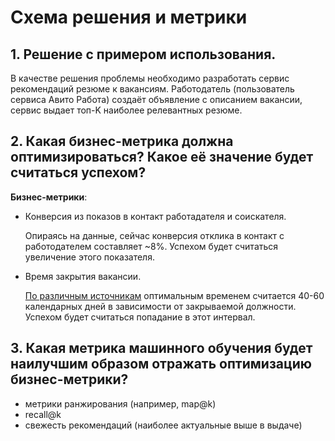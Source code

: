 # Схема решения и метрики
## 1. Решение с примером использования.

В качестве решения проблемы необходимо разработать сервис рекомендаций резюме к вакансиям. Работодатель (пользователь сервиса Авито Работа) создаёт объявление с описанием вакансии, сервис выдает топ-K наиболее релевантных резюме.

## 2. Какая бизнес-метрика должна оптимизироваться? Какое её значение будет считаться успехом?
**Бизнес-метрики**: 
- Конверсия из показов в контакт работадателя и соискателя.

    Опираясь на данные, сейчас конверсия отклика в контакт с работодателем составляет ~8%. Успехом будет считаться увеличение этого показателя.
- Время закрытия вакансии.

    [По различным источникам](https://bgstaff.ru/news/Skorost-zakrytiya-vakansii-kak-bystro-najti-kadry-i-spat-spokojno/#:~:text=%D0%9F%D0%BE%D0%BA%D0%B0%D0%B7%D0%B0%D1%82%D0%B5%D0%BB%D1%8C%20%D0%B7%D0%B0%D0%BA%D1%80%D1%8B%D1%82%D0%B8%D1%8F%20%D0%B2%D0%B0%D0%BA%D0%B0%D0%BD%D1%81%D0%B8%D0%B9%20Time%20to,%D0%B2%20%D0%B7%D0%B0%D0%B2%D0%B8%D1%81%D0%B8%D0%BC%D0%BE%D1%81%D1%82%D0%B8%20%D0%BE%D1%82%20%D0%B7%D0%B0%D0%BA%D1%80%D1%8B%D0%B2%D0%B0%D0%B5%D0%BC%D0%BE%D0%B9%20%D0%B4%D0%BE%D0%BB%D0%B6%D0%BD%D0%BE%D1%81%D1%82%D0%B8.) оптимальным временем считается 40-60 календарных дней в зависимости от закрываемой должности. Успехом будет считаться попадание в этот интервал. 
  
## 3. Какая метрика машинного обучения будет наилучшим образом отражать оптимизацию бизнес-метрики?
- метрики ранжирования (например, map@k)
- recall@k
- свежесть рекомендаций (наиболее актуальные выше в выдаче)
